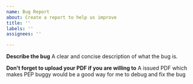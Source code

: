 ```yaml
---
name: Bug Report
about: Create a report to help us improve
title: ''
labels: ''
assignees: ''

---
```


**Describe the bug**
A clear and concise description of what the bug is.

**Don't forget to upload your PDF if you are willing to**
A issued PDF which makes PEP buggy would be a good way for me to debug and fix the bug
